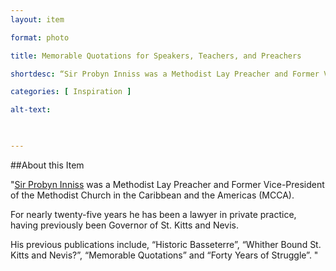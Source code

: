 ```yaml
--- 
layout: item 

format: photo 

title: Memorable Quotations for Speakers, Teachers, and Preachers

shortdesc: “Sir Probyn Inniss was a Methodist Lay Preacher and Former Vice-President of the Methodist Church in the Caribbean and the Americas (MCCA)."

categories: [ Inspiration ] 

alt-text:  

 

--- 
```


##About this Item 

"[Sir Probyn Inniss](https://cfbcworks.github.io/Independence40SKN/people/SKN40_A9.html) was a Methodist Lay Preacher and Former Vice-President of the Methodist Church in the Caribbean and the Americas (MCCA). 

For nearly twenty-five years he has been a lawyer in private practice, having previously been Governor of St. Kitts and Nevis.  

His previous publications include, “Historic Basseterre”, “Whither Bound St. Kitts and Nevis?”, “Memorable Quotations” and “Forty Years of Struggle”. "
